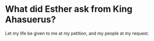 # What did Esther ask from King Ahasuerus?

Let my life be given to me at my petition, and my people at my request.
